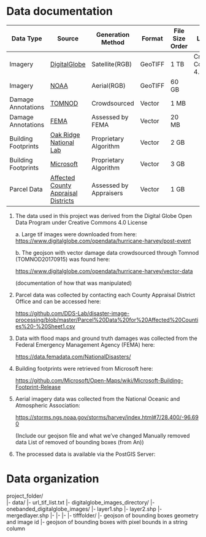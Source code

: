 # Data documentation

| Data Type| Source|Generation Method|Format|File Size Order|License|
| -------------- | ----------- | ------------ | ------------- |-------------- | ------------- |
| Imagery|[DigitalGlobe](https://www.digitalglobe.com/opendata/hurricane-harvey/post-event)| Satellite(RGB)|GeoTIFF|1 TB|Creative Commons 4.0|
| Imagery|[NOAA](https://storms.ngs.noaa.gov/storms/harvey/index.html#7/28.400/-96.690)|Aerial(RGB)|GeoTIFF|60 GB|
| Damage Annotations|[TOMNOD](https://www.digitalglobe.com/opendata/hurricane-harvey/vector-data)|Crowdsourced|Vector|1 MB|
| Damage Annotations|[FEMA](https://data.femadata.com/NationalDisasters/)|Assessed by FEMA|Vector|20 MB|
| Building Footprints|[Oak Ridge National Lab](https://data.femadata.com/NationalDisasters/)|Proprietary Algorithm|Vector|2 GB|
| Building Footprints|[Microsoft](https://github.com/Microsoft/Open-Maps/wiki/Microsoft-Building-Footprint-Release)| Proprietary Algorithm|Vector|3 GB|
|Parcel Data|[Affected County Appraisal Districts](https://github.com/DDS-Lab/disaster-image-processing/blob/master/Parcel%20Data%20for%20Affected%20Counties%20-%20Sheet1.csv)|Assessed by Appraisers|Vector|1 GB|

1. The data used in this project was derived from the Digital Globe Open Data Program under Creative Commons 4.0 License

    a. Large tif images were downloaded from here:  https://www.digitalglobe.com/opendata/hurricane-harvey/post-event

    b. The geojson with vector damage data crowdsourced through Tomnod (TOMNOD20170915) was found here: 

      https://www.digitalglobe.com/opendata/hurricane-harvey/vector-data

      (documentation of how that was manipulated)

2. Parcel data was collected by contacting each County Appraisal District Office and can be accessed here: 

      https://github.com/DDS-Lab/disaster-image-processing/blob/master/Parcel%20Data%20for%20Affected%20Counties%20-%20Sheet1.csv

3. Data with flood maps and ground truth damages was collected from the Federal Emergency Management Agency (FEMA) here:  

      https://data.femadata.com/NationalDisasters/

4. Building footprints were retrieved from Microsoft here:  

      https://github.com/Microsoft/Open-Maps/wiki/Microsoft-Building-Footprint-Release

5. Aerial imagery data was collected from the National Oceanic and Atmospheric Association:  

      https://storms.ngs.noaa.gov/storms/harvey/index.html#7/28.400/-96.690

      (Include our geojson file and what we’ve changed
        Manually removed data
        List of removed of bounding boxes (from An))

6. The processed data is available via the PostGIS Server:  

# Data organization

project_folder/    
      |- data/
         |- url_tif_list.txt
         |- digitalglobe_images_directory/
         |- onebanded_digitalglobe_images/
         |- layer1.shp
         |- layer2.shp
         |- mergedlayer.shp
         |-
         |-
         |-
         |- tifffolder/
         |- geojson of bounding boxes geometry and image id
         |- geojson of bounding boxes with pixel bounds in a string column
